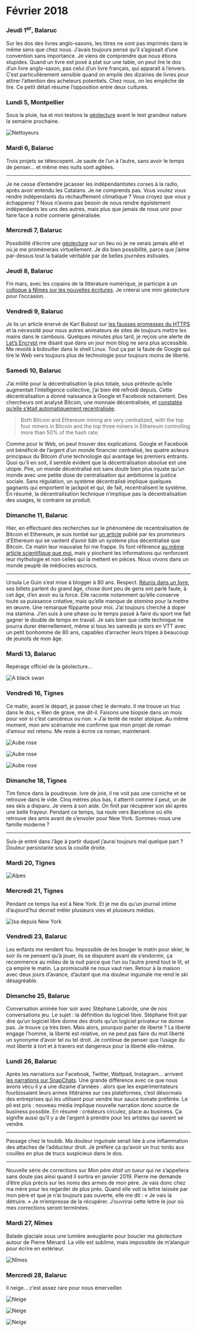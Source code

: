 # Février 2018



### Jeudi 1<sup>er</sup>, Balaruc

Sur les dos des livres anglo-saxons, les titres ne sont pas imprimés dans le même sens que chez nous. J’avais toujours pensé qu’il s’agissait d’une convention sans importance. Je viens de comprendre que nous étions stupides. Quand un livre est posé à plat sur une table, on peut lire le dos d’un livre anglo-saxon, pas celui d’un livre français, qui apparaît à l’envers. C’est particulièrement sensible quand on empile des dizaines de livres pour attirer l’attention des acheteurs potentiels. Chez nous, on les empêche de lire. Ce petit détail résume l’opposition entre deux cultures.

### Lundi 5, Montpellier

Sous la pluie, Isa et moi testons la [géolecture](https://tcrouzet.com/geolecture/) avant le test grandeur nature la semaine prochaine.

![Nettoyeurs](https://tcrouzet.com/images_tc/2018/03/20180205.jpg)

### Mardi 6, Balaruc

Trois projets se télescopent. Je saute de l’un à l’autre, sans avoir le temps de penser… et même mes nuits sont agitées.

---

Je ne cesse d’entendre jacasser les indépendantistes corses à la radio, après avoir entendu les Catalans. Je ne comprends pas. Vous voulez vous rendre indépendants du réchauffement climatique ? Vous croyez que vous y échapperez ? Nous n’avons pas besoin de nous rendre égoïstement indépendants les uns des autres, mais plus que jamais de nous unir pour faire face à notre connerie généralisée.

### Mercredi 7, Balaruc

Possibilité d’écrire une [géolecture](https://tcrouzet.com/geolecture/) sur un lieu où je ne serais jamais allé et où je me promènerais virtuellement. Je dis bien possibilité, parce que j’aime par-dessus tout la balade véritable par de belles journées estivales.

### Jeudi 8, Balaruc

Fin mars, avec les copains de la littérature numérique, je participe à un [colloque à Nîmes sur les nouvelles écritures](http://auteur2018.unimes.fr/programme/). Je créerai une mini géolecture pour l’occasion.

### Vendredi 9, Balaruc

Je lis un article énervé de Karl Bubost sur [les fausses promesses du HTTPS](http://www.la-grange.net/2018/02/09/chimere-https) et la nécessité pour nous autres animateurs de sites de toujours mettre les mains dans le cambouis. Quelques minutes plus tard, je reçois une alerte de [Let’s Encrypt](https://letsencrypt.org/) me disant que dans un jour mon blog ne sera plus accessible. Me revoilà à bidouiller dans le shell Linux. Tout ça par la faute de Google qui tire le Web vers toujours plus de technologie pour toujours moins de liberté.

### Samedi 10, Balaruc

J’ai milité pour la décentralisation la plus totale, sous prétexte qu’elle augmentait l’intelligence collective, j’ai bien été refroidi depuis. Cette décentralisation a donné naissance à Google et Facebook notamment. Des chercheurs ont analysé Bitcoin, une monnaie décentralisée, et [constatée qu’elle s’était automatiquement recentralisée](http://hackingdistributed.com/2018/01/15/decentralization-bitcoin-ethereum/).

> Both Bitcoin and Ethereum mining are very centralized, with the top four miners in Bitcoin and the top three miners in Ethereum controlling more than 50% of the hash rate.

Comme pour le Web, on peut trouver des explications. Google et Facebook ont bénéficié de l’argent d’un monde financier centralisé, les quatre acteurs principaux du Bitcoin d’une technologie qui avantage les premiers entrants. Quoi qu’il en soit, il semble évident que la décentralisation absolue est une utopie. Pire, un monde décentralisé est sans doute bien plus injuste qu’un monde avec une petite dose de centralisation qui ambitionne la justice sociale. Sans régulation, un système décentralisé implique quelques gagnants qui emportent le jackpot et qui, de fait, recentralisent le système. En résumé, la décentralisation technique n’implique pas la décentralisation des usages, le contraire se produit.

### Dimanche 11, Balaruc

Hier, en effectuant des recherches sur le phénomène de recentralisation de Bitcoin et Ethereum, je suis tombé sur [un article](https://smartereum.com/ethereum-distributed-decentralized-bitcoin-cornell-professor-emin-gun-sirer-bitcoin-vs-ethereum/) publié par les promoteurs d’Ethereum qui se vantent d’avoir bâti un système plus décentralisé que Bitcoin. Ce matin leur mauvaise foi me frappe. Ils font référence [au même article scientifique que moi](http://hackingdistributed.com/2018/01/15/decentralization-bitcoin-ethereum/), mais y piochent les informations qui renforcent leur mythologie et non celles qui la mettent en pièces. Nous vivons dans un monde peuplé de médiocres escrocs.

---

Ursula Le Guin s’est mise à blogger à 80 ans. Respect. [Réunis dans un livre](https://www.brainpickings.org/2018/01/24/ursula-k-le-guin-spare-time/), ses billets parlent du grand âge, chose dont peu de gens ont parlé faute, à cet âge, d’en avoir eu la force. Elle raconte notamment qu’elle conserve toute sa puissance créative, mais qu’elle manque de *stamina* pour la mettre en œuvre. Une remarque flippante pour moi. J’ai toujours cherché à doper ma stamina. J’en suis à une phase ou le temps passé à faire du sport me fait gagner le double de temps en travail. Je sais bien que cette technique ne pourra durer éternellement, même si tous les samedis je sors en VTT avec un petit bonhomme de 80 ans, capables d’arracher leurs tripes à beaucoup de jeunots de mon âge.

### Mardi 13, Balaruc

Repérage officiel de la géolecture…

![A black swan](https://tcrouzet.com/images_tc/2018/03/20180213_1.jpg)

### Vendredi 16, Tignes

Ce matin, avant le départ, je passe chez le dermato. Il me trouve un truc dans le dos, « Rien de grave, me dit-il. Faisons une biopsie dans un mois pour voir si c’est cancéreux ou non. » J’ai tenté de rester stoïque. Au même moment, mon ami scénariste me confirme que mon projet de roman d’amour est retenu. Me reste à écrire ce roman, maintenant.

![Aube rose](https://tcrouzet.com/images_tc/2018/03/20180216_1.jpg)

![Aube rose](https://tcrouzet.com/images_tc/2018/03/20180216_2.jpg)

![Aube rose](https://tcrouzet.com/images_tc/2018/03/20180216_3.jpg)

### Dimanche 18, Tignes

Tim fonce dans la poudreuse. Ivre de joie, il ne voit pas une corniche et se retrouve dans le vide. Cinq mètres plus bas, il atterrit comme il peut, un de ses skis a disparu. Je viens à son aide. On finit par récupérer son ski après une belle frayeur. Pendant ce temps, Isa roule vers Barcelone où elle retrouve des amis avant de s’envoler pour New York. Sommes-nous une famille moderne ?

---

Suis-je entré dans l’âge à partir duquel j’aurai toujours mal quelque part ? Douleur persistante sous la couille droite.

### Mardi 20, Tignes

![Alpes](https://tcrouzet.com/images_tc/2018/03/20180220_1.jpg)

### Mercredi 21, Tignes

Pendant ce temps Isa est à New York. Et je me dis qu’un journal intime d’aujourd’hui devrait mêler plusieurs vies et plusieurs médias.

![Isa depuis New York](https://tcrouzet.com/images_tc/2018/03/20180221_1.jpg)

### Vendredi 23, Balaruc

Les enfants me rendent fou. Impossible de les bouger le matin pour skier, le soir ils ne pensent qu’à jouer, ils se disputent avant de s’endormir, ça recommence au milieu de la nuit parce que l’un ou l’autre prend tout le lit, et ça empire le matin. La promiscuité ne nous vaut rien. Retour à la maison avec deux jours d’avance, d’autant que ma douleur inguinale me rend le ski désagréable.

### Dimanche 25, Balaruc

Conversation animée hier soir avec Stéphane Laborde, une de nos conversations jeu. Le sujet : la définition du logiciel libre. Stéphane finit par dire qu’un logiciel libre donne des droits qu’un logiciel privateur ne donne pas. Je trouve ça très bien. Mais alors, pourquoi parler de liberté ? La liberté engage l’homme, la liberté est relative, on ne peut pas faire du mot liberté un synonyme d’avoir tel ou tel droit. Je continue de penser que l’usage du mot liberté à tort et à travers est dangereux pour la liberté elle-même.

### Lundi 26, Balaruc

Après les narrations sur Facebook, Twitter, Wattpad, Instagram… arrivent [les narrations sur SnapChats](http://www.benhoguet.com/pls-secrets-de-fabrication-fiction-snapchat/). Une grande différence avec ce que nous avons vécu il y a une dizaine d’années : alors que les expérimentateurs fourbissaient leurs armes littéraires sur ces plateformes, c’est désormais des entreprises qui les utilisent pour vendre leur sauce tomate préférée. Le pli est pris : nouveau média implique nouvelle narration donc source de business possible. En résumé : créateurs circulez, place au business. Ça signifie aussi qu’il y a de l’argent à prendre pour les artistes qui savent se vendre.

---

Passage chez le toubib. Ma douleur inguinale serait liée à une inflammation des attaches de l’adducteur droit. Je préfère ça qu’avoir un truc tordu aux couilles en plus de trucs suspicieux dans le dos.

---

Nouvelle série de corrections sur *Mon père était un tueur* qui ne s’appellera sans doute pas ainsi quand il sortira en janvier 2019. Pierre me demande d’être plus précis sur les noms des armes de mon père. Je vais donc chez ma mère pour les regarder de plus près. Quand elle voit la lettre laissée par mon père et que je n’ai toujours pas ouverte, elle me dit : « Je vais la détruire. » Je m’empresse de la récupérer. J’ouvrirai cette lettre le jour où mes corrections seront terminées.

### Mardi 27, Nîmes

Balade glaciale sous une lumière aveuglante pour boucler ma géolecture autour de Pierre Ménard. La ville est sublime, mais impossible de m’alanguir pour écrire en extérieur.

![Nîmes](https://tcrouzet.com/images_tc/2018/03/20180227_1.jpg)

### Mercredi 28, Balaruc

Il neige… c’est assez rare pour nous émerveiller.

![Neige](https://tcrouzet.com/images_tc/2018/03/20180228_2.jpg)

![Neige](https://tcrouzet.com/images_tc/2018/03/20180228_1.jpg)

![Neige](https://tcrouzet.com/images_tc/2018/03/20180228_3.jpg)